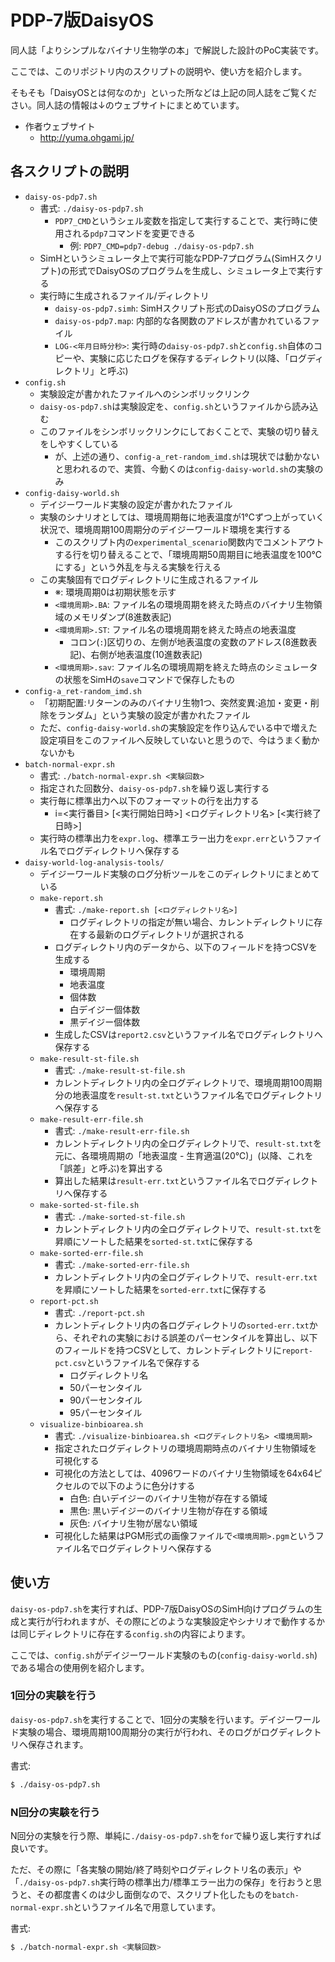 # PDP-7版DaisyOS

同人誌「よりシンプルなバイナリ生物学の本」で解説した設計のPoC実装です。

ここでは、このリポジトリ内のスクリプトの説明や、使い方を紹介します。

そもそも「DaisyOSとは何なのか」といった所などは上記の同人誌をご覧ください。同人誌の情報は↓のウェブサイトにまとめています。

- 作者ウェブサイト
  - http://yuma.ohgami.jp/

## 各スクリプトの説明

- `daisy-os-pdp7.sh`
  - 書式: `./daisy-os-pdp7.sh`
    - `PDP7_CMD`というシェル変数を指定して実行することで、実行時に使用される`pdp7`コマンドを変更できる
      - 例: `PDP7_CMD=pdp7-debug ./daisy-os-pdp7.sh`
  - SimHというシミュレータ上で実行可能なPDP-7プログラム(SimHスクリプト)の形式でDaisyOSのプログラムを生成し、シミュレータ上で実行する
  - 実行時に生成されるファイル/ディレクトリ
    - `daisy-os-pdp7.simh`: SimHスクリプト形式のDaisyOSのプログラム
    - `daisy-os-pdp7.map`: 内部的な各関数のアドレスが書かれているファイル
    - `LOG-<年月日時分秒>`: 実行時の`daisy-os-pdp7.sh`と`config.sh`自体のコピーや、実験に応じたログを保存するディレクトリ(以降、「ログディレクトリ」と呼ぶ)
- `config.sh`
  - 実験設定が書かれたファイルへのシンボリックリンク
  - `daisy-os-pdp7.sh`は実験設定を、`config.sh`というファイルから読み込む
  - このファイルをシンボリックリンクにしておくことで、実験の切り替えをしやすくしている
    - が、上述の通り、`config-a_ret-random_imd.sh`は現状では動かないと思われるので、実質、今動くのは`config-daisy-world.sh`の実験のみ
- `config-daisy-world.sh`
  - デイジーワールド実験の設定が書かれたファイル
  - 実験のシナリオとしては、環境周期毎に地表温度が1℃ずつ上がっていく状況で、環境周期100周期分のデイジーワールド環境を実行する
    - このスクリプト内の`experimental_scenario`関数内でコメントアウトする行を切り替えることで、「環境周期50周期目に地表温度を100℃にする」という外乱を与える実験を行える
  - この実験固有でログディレクトリに生成されるファイル
    - ※: 環境周期0は初期状態を示す
    - `<環境周期>.BA`: ファイル名の環境周期を終えた時点のバイナリ生物領域のメモリダンプ(8進数表記)
    - `<環境周期>.ST`: ファイル名の環境周期を終えた時点の地表温度
      - コロン(`:`)区切りの、左側が地表温度の変数のアドレス(8進数表記)、右側が地表温度(10進数表記)
    - `<環境周期>.sav`: ファイル名の環境周期を終えた時点のシミュレータの状態をSimHの`save`コマンドで保存したもの
- `config-a_ret-random_imd.sh`
  - 「初期配置:リターンのみのバイナリ生物1つ、突然変異:追加・変更・削除をランダム」という実験の設定が書かれたファイル
  - ただ、`config-daisy-world.sh`の実験設定を作り込んでいる中で増えた設定項目をこのファイルへ反映していないと思うので、今はうまく動かないかも
- `batch-normal-expr.sh`
  - 書式: `./batch-normal-expr.sh <実験回数>`
  - 指定された回数分、`daisy-os-pdp7.sh`を繰り返し実行する
  - 実行毎に標準出力へ以下のフォーマットの行を出力する
    - i=<実行番目> [<実行開始日時>] <ログディレクトリ名> [<実行終了日時>]
  - 実行時の標準出力を`expr.log`、標準エラー出力を`expr.err`というファイル名でログディレクトリへ保存する
- `daisy-world-log-analysis-tools/`
  - デイジーワールド実験のログ分析ツールをこのディレクトリにまとめている
  - `make-report.sh`
    - 書式: `./make-report.sh [<ログディレクトリ名>]`
      - ログディレクトリの指定が無い場合、カレントディレクトリに存在する最新のログディレクトリが選択される
    - ログディレクトリ内のデータから、以下のフィールドを持つCSVを生成する
      - 環境周期
      - 地表温度
      - 個体数
      - 白デイジー個体数
      - 黒デイジー個体数
    - 生成したCSVは`report2.csv`というファイル名でログディレクトリへ保存する
  - `make-result-st-file.sh`
    - 書式: `./make-result-st-file.sh`
    - カレントディレクトリ内の全ログディレクトリで、環境周期100周期分の地表温度を`result-st.txt`というファイル名でログディレクトリへ保存する
  - `make-result-err-file.sh`
    - 書式: `./make-result-err-file.sh`
    - カレントディレクトリ内の全ログディレクトリで、`result-st.txt`を元に、各環境周期の「地表温度 - 生育適温(20℃)」(以降、これを「誤差」と呼ぶ)を算出する
    - 算出した結果は`result-err.txt`というファイル名でログディレクトリへ保存する
  - `make-sorted-st-file.sh`
    - 書式: `./make-sorted-st-file.sh`
    - カレントディレクトリ内の全ログディレクトリで、`result-st.txt`を昇順にソートした結果を`sorted-st.txt`に保存する
  - `make-sorted-err-file.sh`
    - 書式: `./make-sorted-err-file.sh`
    - カレントディレクトリ内の全ログディレクトリで、`result-err.txt`を昇順にソートした結果を`sorted-err.txt`に保存する
  - `report-pct.sh`
    - 書式: `./report-pct.sh`
    - カレントディレクトリ内の各ログディレクトリの`sorted-err.txt`から、それぞれの実験における誤差のパーセンタイルを算出し、以下のフィールドを持つCSVとして、カレントディレクトリに`report-pct.csv`というファイル名で保存する
      - ログディレクトリ名
      - 50パーセンタイル
      - 90パーセンタイル
      - 95パーセンタイル
  - `visualize-binbioarea.sh`
    - 書式: `./visualize-binbioarea.sh <ログディレクトリ名> <環境周期>`
    - 指定されたログディレクトリの環境周期時点のバイナリ生物領域を可視化する
    - 可視化の方法としては、4096ワードのバイナリ生物領域を64x64ピクセルので以下のように色分けする
      - 白色: 白いデイジーのバイナリ生物が存在する領域
      - 黒色: 黒いデイジーのバイナリ生物が存在する領域
      - 灰色: バイナリ生物が居ない領域
    - 可視化した結果はPGM形式の画像ファイルで`<環境周期>.pgm`というファイル名でログディレクトリへ保存する

## 使い方

`daisy-os-pdp7.sh`を実行すれば、PDP-7版DaisyOSのSimH向けプログラムの生成と実行が行われますが、その際にどのような実験設定やシナリオで動作するかは同じディレクトリに存在する`config.sh`の内容によります。

ここでは、`config.sh`がデイジーワールド実験のもの(`config-daisy-world.sh`)である場合の使用例を紹介します。

### 1回分の実験を行う

`daisy-os-pdp7.sh`を実行することで、1回分の実験を行います。デイジーワールド実験の場合、環境周期100周期分の実行が行われ、そのログがログディレクトリへ保存されます。

書式:
```sh
$ ./daisy-os-pdp7.sh
```

### N回分の実験を行う

N回分の実験を行う際、単純に`./daisy-os-pdp7.sh`を`for`で繰り返し実行すれば良いです。

ただ、その際に「各実験の開始/終了時刻やログディレクトリ名の表示」や「`./daisy-os-pdp7.sh`実行時の標準出力/標準エラー出力の保存」を行おうと思うと、その都度書くのは少し面倒なので、スクリプト化したものを`batch-normal-expr.sh`というファイル名で用意しています。

書式:
```sh
$ ./batch-normal-expr.sh <実験回数>
```
